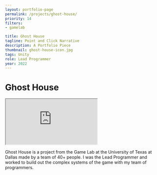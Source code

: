 ```yaml
---
layout: portfolio-page
permalink: /projects/ghost-house/
priority: 14
filters:
- gamelab

title: Ghost House
tagline: Point and Click Narrative
description: A Portfolio Piece
thumbnail: ghost-house-icon.jpg
tags: Unity
role: Lead Programmer
year: 2022
---
```


# Ghost House

<iframe class="full aspect16-9" src="https://www.youtube.com/embed/e5zjS_L5rpE?autoplay=1&mute=1&loop=1&list=PLRNKKzTiLuHQRX_pm5diVAn5m-Hw_coLF" allowfullscreen></iframe>

Ghost House is a project from the Game Lab at the University of Texas at Dallas made by a team of 40+ people. I was the Lead Programmer and worked to build out the complex systems of the game with my team of programmers.
